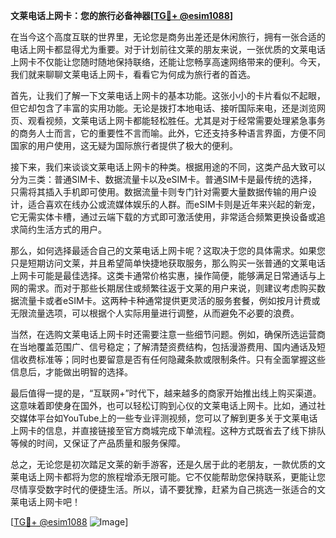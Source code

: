 **文莱电话上网卡：您的旅行必备神器[[TG💪+ @esim1088](https://t.me/s/esim1088)]**

在当今这个高度互联的世界里，无论您是商务出差还是休闲旅行，拥有一张合适的电话上网卡都显得尤为重要。对于计划前往文莱的朋友来说，一张优质的文莱电话上网卡不仅能让您随时随地保持联络，还能让您畅享高速网络带来的便利。今天，我们就来聊聊文莱电话上网卡，看看它为何成为旅行者的首选。

首先，让我们了解一下文莱电话上网卡的基本功能。这张小小的卡片看似不起眼，但它却包含了丰富的实用功能。无论是拨打本地电话、接听国际来电，还是浏览网页、观看视频，文莱电话上网卡都能轻松胜任。尤其是对于经常需要处理紧急事务的商务人士而言，它的重要性不言而喻。此外，它还支持多种语言界面，方便不同国家的用户使用，这无疑为国际旅行者提供了极大的便利。

接下来，我们来谈谈文莱电话上网卡的种类。根据用途的不同，这类产品大致可以分为三类：普通SIM卡、数据流量卡以及eSIM卡。普通SIM卡是最传统的选择，只需将其插入手机即可使用。数据流量卡则专门针对需要大量数据传输的用户设计，适合喜欢在线办公或流媒体娱乐的人群。而eSIM卡则是近年来兴起的新宠，它无需实体卡槽，通过云端下载的方式即可激活使用，非常适合频繁更换设备或追求简约生活方式的用户。

那么，如何选择最适合自己的文莱电话上网卡呢？这取决于您的具体需求。如果您只是短期访问文莱，并且希望简单快捷地获取服务，那么购买一张普通的文莱电话上网卡可能是最佳选择。这类卡通常价格实惠，操作简便，能够满足日常通话与上网的需求。而对于那些长期居住或频繁往返于文莱的用户来说，则建议考虑购买数据流量卡或者eSIM卡。这两种卡种通常提供更灵活的服务套餐，例如按月计费或无限流量选项，可以根据个人实际用量进行调整，从而避免不必要的浪费。

当然，在选购文莱电话上网卡时还需要注意一些细节问题。例如，确保所选运营商在当地覆盖范围广、信号稳定；了解清楚资费结构，包括漫游费用、国内通话及短信收费标准等；同时也要留意是否有任何隐藏条款或限制条件。只有全面掌握这些信息后，才能做出明智的选择。

最后值得一提的是，“互联网+”时代下，越来越多的商家开始推出线上购买渠道。这意味着即使身在国外，也可以轻松订购到心仪的文莱电话上网卡。比如，通过社交媒体平台如YouTube上的一些专业评测视频，您可以了解到更多关于文莱电话上网卡的信息，并直接链接至官方商城完成下单流程。这种方式既省去了线下排队等候的时间，又保证了产品质量和服务保障。

总之，无论您是初次踏足文莱的新手游客，还是久居于此的老朋友，一款优质的文莱电话上网卡都将为您的旅程增添无限可能。它不仅能帮助您保持联系，更能让您尽情享受数字时代的便捷生活。所以，请不要犹豫，赶紧为自己挑选一张适合的文莱电话上网卡吧！

[[TG💪+ @esim1088](https://t.me/s/esim1088) ![Image](https://i.postimg.cc/4NQfJmqS/Snipaste-2025-05-13-00-14-12.png)]